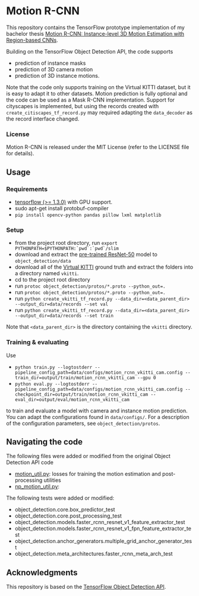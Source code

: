 # Motion R-CNN

This repository contains the TensorFlow prototype implementation of my bachelor thesis
[Motion R-CNN: Instance-level 3D Motion Estimation with Region-based CNNs](
https://drive.google.com/open?id=18hSyz2Wgd-cb-Psju5_oPUyZyE3T3k7j).

Building on the TensorFlow Object Detection API, the code supports
- prediction of instance masks
- prediction of 3D camera motion
- prediction of 3D instance motions.

Note that the code only supports training on the Virtual KITTI dataset,
but it is easy to adapt it to other datasets.
Motion prediction is fully optional and the code can be used as a Mask R-CNN
implementation.
Support for cityscapes is implemented, but using the records created with `create_citiscapes_tf_record.py` 
may required adapting the `data_decoder` as the record interface changed.

### License

Motion R-CNN is released under the MIT License (refer to the LICENSE file for details).

## Usage

### Requirements
- [tensorflow (>= 1.3.0)](https://www.tensorflow.org/install/install_linux) with GPU support.
- sudo apt-get install protobuf-compiler
- `pip install opencv-python pandas pillow lxml matplotlib`

### Setup
- from the project root directory, run ``export PYTHONPATH=$PYTHONPATH:`pwd`:`pwd`/slim``
- download and extract the 
[pre-trained ResNet-50](http://download.tensorflow.org/models/resnet_v1_50_2016_08_28.tar.gz )
model to `object_detection/data`
- download all of the 
[Virtual KITTI](http://www.europe.naverlabs.com/Research/Computer-Vision/Proxy-Virtual-Worlds)
ground truth and extract the folders into a directory named `vkitti`.
- cd to the project root directory
- run `protoc object_detection/protos/*.proto --python_out=.` 
- run `protoc object_detection/protos/*.proto --python_out=.` 
- run `python create_vkitti_tf_record.py --data_dir=<data_parent_dir> --output_dir=data/records --set val`
- run `python create_vkitti_tf_record.py --data_dir=<data_parent_dir> --output_dir=data/records --set train`

Note that `<data_parent_dir>` is the directory containing the `vkitti` directory.

### Training & evaluating
Use
- `python train.py --logtostderr --pipeline_config_path=data/configs/motion_rcnn_vkitti_cam.config --train_dir=output/train/motion_rcnn_vkitti_cam --gpu 0`
- `python eval.py --logtostderr --pipeline_config_path=data/configs/motion_rcnn_vkitti_cam.config --checkpoint_dir=output/train/motion_rcnn_vkitti_cam --eval_dir=output/eval/motion_rcnn_vkitti_cam`

to train and evaluate a model with camera and instance motion prediction.
You can adapt the configurations found in `data/configs/`. For a description of the configuration parameters, see `object_detection/protos`.

## Navigating the code

The following files were added or modified from the original Object Detection API code
- [motion_util.py](object_detection/utils/motion_util.py): losses for training the motion estimation and post-processing utilities
- [np_motion_util.py](object_detection/utils/np_motion_util.py): 

The following tests were added or modified:
- object_detection.core.box_predictor_test
- object_detection.core.post_processing_test
- object_detection.models.faster_rcnn_resnet_v1_feature_extractor_test
- object_detection.models.faster_rcnn_resnet_v1_fpn_feature_extractor_test
- object_detection.anchor_generators.multiple_grid_anchor_generator_test
- object_detection.meta_architectures.faster_rcnn_meta_arch_test

## Acknowledgments
This repository is based on the
[TensorFlow Object Detection API](https://github.com/tensorflow/models/tree/master/research/object_detection).
